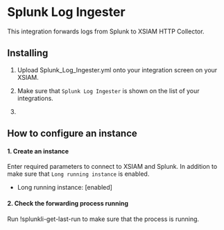 Splunk Log Ingester
===========

This integration forwards logs from Splunk to XSIAM HTTP Collector.

Installing
----------

1. Upload Splunk_Log_Ingester.yml onto your integration screen on your XSIAM.

2. Make sure that `Splunk Log Ingester` is shown on the list of your integrations.
3. 

How to configure an instance
----------

#### 1. Create an instance
Enter required parameters to connect to XSIAM and Splunk.
In addition to make sure that `Long running instance` is enabled.
  - Long running instance: [enabled]

#### 2. Check the forwarding process running
Run !splunkli-get-last-run to make sure that the process is running.

